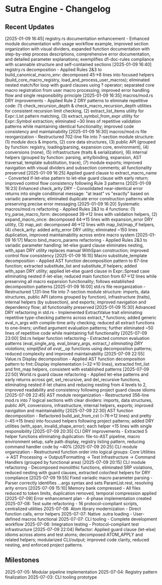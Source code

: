 # Sutra Engine - Changelog

## Recent Updates

[2025-01-09 16:45] registry.rs documentation enhancement - Enhanced module documentation with usage workflow example, improved section organization with visual dividers, expanded function documentation with step-by-step process descriptions, comprehensive error documentation, and detailed parameter explanations; exemplifies d1-doc-rules compliance with scannable structure and self-contained sections
[2025-01-09 16:40] registry.rs decomposition - Applied Rules 2&3 to build_canonical_macro_env: decomposed 45→8 lines into focused helpers (build_core_macro_registry, load_and_process_user_macros); eliminated nested match/for loop with guard clauses using ? operator; separated core macro registration from user macro processing; improved error handling flow and single responsibility principle
[2025-01-09 16:35] macros/mod.rs DRY improvements - Applied Rule 2 DRY patterns to eliminate repetitive code: (1) check_recursion_depth & check_macro_recursion_depth utilities for consistent recursion limit checking, (2) extract_list_items utility for Expr::List pattern matching, (3) extract_symbol_from_expr utility for Expr::Symbol extraction; eliminated ~30 lines of repetitive validation patterns while maintaining identical functionality; improved code consistency and maintainability
[2025-01-09 16:30] macros/mod.rs file reorganization - Restructured 702-line file into 7-section module structure: (1) module docs & imports, (2) core data structures, (3) public API (grouped by function: registry, loading/parsing, expansion core, environment), (4) conversions (none), (5) infrastructure (traits & serialization), (6) internal helpers (grouped by function: parsing, arity/binding, expansion, AST traversal, template substitution, trace), (7) module exports; improved navigation with visual dividers and subsection comments; all functionality preserved
[2025-01-09 16:25] Applied guard clause to extract_macro_name - Converted if-let-else pattern to let-else guard clause with early return; improved control flow consistency following Rule 3 patterns
[2025-01-09 16:23] Enhanced check_arity DRY - Consolidated near-identical error returns into single conditional message: "at least" vs "exactly" based on variadic parameters; eliminated duplicate error construction patterns while preserving precise error messaging
[2025-01-09 16:20] Systematic macros/mod.rs refactoring - Applied Rules 2&3 to 4 functions: (1) try_parse_macro_form: decomposed 39→12 lines with validation helpers, (2) expand_macro_once: decomposed 44→15 lines with expansion_error DRY utility, (3) map_ast: decomposed 46→12 lines with map_list/map_if helpers, (4) check_arity: added arity_error DRY utility; eliminated ~150 lines duplication, improved maintainability across entire macro system
[2025-01-09 16:17] Macro bind_macro_params refactoring - Applied Rules 2&3 to variadic parameter handling: let-else guard clause eliminates nesting, with_span DRY utility replaces manual WithSpan construction; improved control flow consistency
[2025-01-09 16:15] Macro substitute_template decomposition - Applied AST function decomposition pattern to 67-line function; extracted substitute_list and substitute_if helpers; added with_span DRY utility; applied let-else guard clause in Expr::Spread case eliminating nested if-let-else; reduced main function from 67→12 lines while preserving all macro expansion functionality; follows established decomposition patterns
[2025-01-09 16:00] std.rs file reorganization - Restructured 1,131-line file into 7-section module structure: imports, data structures, public API (atoms grouped by function), infrastructure (traits), internal helpers (by subsection), and exports; improved navigation and dependency flow; all functionality preserved
[2025-01-09 15:30] Advanced DRY refactoring in std.rs - Implemented ExtractValue trait eliminating repetitive type-checking patterns across extract_* functions; added generic eval_n_args with compile-time arity checking; reduced all extract functions to one-liners; unified argument evaluation patterns; further eliminated ~50 lines of repetitive code while maintaining full functionality
[2025-07-09 23:00] Std.rs helper function refactoring - Extracted common evaluation patterns (eval_single_arg, eval_binary_args, extract_*) eliminating DRY violations; simplified all eval_*_op functions using decomposition patterns; reduced complexity and improved maintainability
[2025-07-09 22:55] Value.rs Display decomposition - Applied AST function decomposition pattern to fmt::Display implementation (~32→10 lines), extracted fmt_list and fmt_map helpers, consistent with established patterns
[2025-07-09 22:50] World.rs guard clause refactoring - Applied let-else patterns and early returns across get, set_recursive, and del_recursive functions, eliminating nested if-let chains and reducing nesting from 4 levels to 2, improved readability and consistency following project guard clause idioms
[2025-07-09 22:45] AST module reorganization - Restructured 356-line mod.rs into 7 logical sections with clear dividers: imports, data structures, public API, conversions, infrastructure, internal helpers, exports; improved navigation and maintainability
[2025-07-09 22:30] AST function decomposition - Refactored build_ast_from_cst (~76→12 lines) and pretty (~45→15 lines) into focused helpers following project patterns; added DRY utilities (with_span, invalid_shape_error); each helper <15 lines with single responsibility
[2025-07-09 20:35] CLI DRY improvements - Extracted 5 helper functions eliminating duplication: file-to-AST pipeline, macro environment setup, safe path display, registry listing pattern, reducing command handler code by ~40%
[2025-07-09 20:25] CLI module organization - Restructured function order into logical groups: Core Utilities → AST Processing → Output/Formatting → Test Infrastructure → Command Handlers (grouped by functional area)
[2025-07-09 20:15] CLI module refactoring - Decomposed monolithic functions, eliminated SRP violations, reduced nesting with guard clauses, extracted color/test helpers for DRY compliance
[2025-07-09 19:55] Fixed variadic macro parameter parsing - Parser correctly identifies ...args syntax and sets ParamList.rest, resolving arity errors
[2025-07-09 15:10] Memory bank compressed - All files reduced to token limits, duplication removed, temporal compression applied
[2025-07-09] Error enhancement plan - 4-phase implementation created
2025-07-08: Test suite refactoring - 16 protocol-compliant scripts, centralized utilities
2025-07-08: Atom library modernization - Direct function calls, error helpers
2025-07-07: Native .sutra loading - User-defined macros functional
2025-07-07: CLI tooling - Complete development workflow
2025-07-06: Integration testing - Protocol-compliant test infrastructure
[2025-07-09 22:04] Refactor: Applied guard clause (let-else) idioms across atoms and test atoms; decomposed ATOM_APPLY and related helpers; modularized CLI/output; improved code clarity, reduced nesting, and enforced project patterns.

## Milestones

2025-07-05: Modular pipeline implementation
2025-07-04: Registry pattern finalization
2025-07-03: CLI tooling prototype
